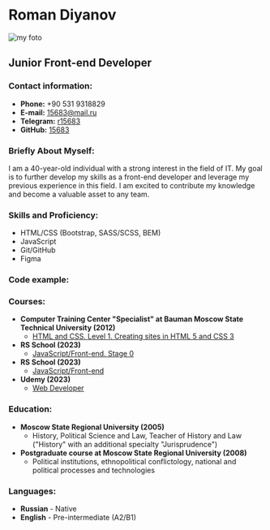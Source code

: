 # **Roman Diyanov**

![my foto](https://cloud.mail.ru/public/prxp/SZ4tYMwGc)

## **Junior Front-end Developer**

### **Contact information:**

- **Phone:** +90 531 9318829
- **E-mail:** 15683@mail.ru
- **Telegram:** [r15683](https://t.me/r15683)
- **GitHub:** [15683](https://github.com/15683)

### **Briefly About Myself:**

I am a 40-year-old individual with a strong interest in the field of IT. My goal is to further develop my skills as a front-end developer and leverage my previous experience in this field. I am excited to contribute my knowledge and become a valuable asset to any team.

### **Skills and Proficiency:**

- HTML/CSS (Bootstrap, SASS/SCSS, BEM)
- JavaScript
- Git/GitHub
- Figma

### **Code example:**

### **Courses**:

- **Computer Training Center "Specialist" at Bauman Moscow State Technical University (2012)**
  - [HTML and CSS. Level 1. Creating sites in HTML 5 and CSS 3](https://www.specialist.ru/course/eichtml-b)
- **RS School (2023)**
  - [JavaScript/Front-end. Stage 0](https://rs.school/js-stage0/)
- **RS School (2023)**
  - [JavaScript/Front-end](https://rs.school/js/)
- **Udemy (2023)**
  - [Web Developer](https://www.udemy.com/course/webdeveloper/)

### **Education:**

- **Moscow State Regional University (2005)**
  - History, Political Science and Law, Teacher of History and Law ("History" with an additional specialty "Jurisprudence")
- **Postgraduate course at Moscow State Regional University (2008)**
  - Political institutions, ethnopolitical conflictology, national and political processes and technologies

### **Languages:**

- **Russian** - Native
- **English** - Pre-intermediate (A2/B1)

